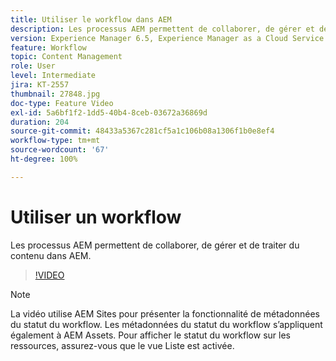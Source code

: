 ```yaml
---
title: Utiliser le workflow dans AEM
description: Les processus AEM permettent de collaborer, de gérer et de traiter du contenu dans AEM.
version: Experience Manager 6.5, Experience Manager as a Cloud Service
feature: Workflow
topic: Content Management
role: User
level: Intermediate
jira: KT-2557
thumbnail: 27848.jpg
doc-type: Feature Video
exl-id: 5a6bf1f2-1dd5-40b4-8ceb-03672a36869d
duration: 204
source-git-commit: 48433a5367c281cf5a1c106b08a1306f1b0e8ef4
workflow-type: tm+mt
source-wordcount: '67'
ht-degree: 100%

---
```


# Utiliser un workflow

Les processus AEM permettent de collaborer, de gérer et de traiter du contenu dans AEM.

>[!VIDEO](https://video.tv.adobe.com/v/27848?quality=12&learn=on)

>[!NOTE]
>
> La vidéo utilise AEM Sites pour présenter la fonctionnalité de métadonnées du statut du workflow. Les métadonnées du statut du workflow s’appliquent également à AEM Assets. Pour afficher le statut du workflow sur les ressources, assurez-vous que le vue Liste est activée.

